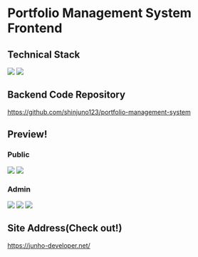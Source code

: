 # Portfolio Management System Frontend

## Technical Stack
<img src="https://img.shields.io/badge/Angular-DD0031?style=for-the-badge&logo=angular&logoColor=white"> <img src="https://img.shields.io/badge/Bootstrap-563D7C?style=for-the-badge&logo=bootstrap&logoColor=white">
## Backend Code Repository
https://github.com/shinjuno123/portfolio-management-system

## Preview!

### Public
<img src="https://github.com/shinjuno123/portfolio-management-client/assets/72008909/d7381ebf-493f-44ca-b749-774fe7b398b7">
<img src="https://github.com/shinjuno123/portfolio-management-client/assets/72008909/d049cd33-fbe8-403c-9c0e-d5b101b3430f">

### Admin
<img src="https://github.com/shinjuno123/portfolio-management-client/assets/72008909/630a18f0-60b7-4184-9276-b2bdb68f048f">
<img src="https://github.com/shinjuno123/portfolio-management-client/assets/72008909/e01fe6a1-3952-42c2-b10c-3a16b601e409">
<img src="https://github.com/shinjuno123/portfolio-management-client/assets/72008909/558c8b39-75fb-40e8-adfd-a1c4cbc51671">


## Site Address(Check out!)
https://junho-developer.net/ 

